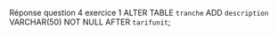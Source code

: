 Réponse question 4 exercice 1
ALTER TABLE `tranche` ADD `description` VARCHAR(50) NOT NULL AFTER `tarifunit`;

